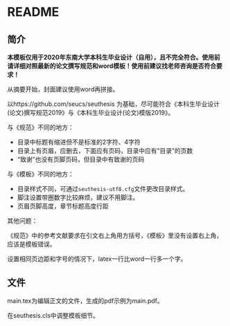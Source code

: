 # README

## 简介

**本模板仅用于2020年东南大学本科生毕业设计（自用），且不完全符合。使用前请详细对照最新的论文撰写规范和word模板！使用前建议找老师咨询是否符合要求！**

从摘要开始，封面建议使用word再拼接。

以https://github.com/seucs/seuthesis 为基础，尽可能符合《本科生毕业设计(论文)撰写规范2019》与《本科生毕业设计(论文)模版2019》。

与《规范》不同的地方：

- 目录中标题有缩进但不是标准的2字符、4字符
- 目录上有页眉，应删去，下面应有页码，目录中应有“目录”的页数
- “致谢”也没有页脚页码，但目录中有致谢的页码

与《模板》不同的地方：

- 目录样式不同，可通过`seuthesis-utf8.cfg`文件更改目录样式。
- 脚注设置带圈数字比较麻烦，建议不用脚注。
- 页眉页脚高度，章节标题高度行距

其他问题：

《规范》中的参考文献要求在引文右上角用方括号，《模板》里没有设置右上角，应该是模板错误。

设置相同页边距和字号的情况下，latex一行比word一行多一个字。

## 文件

main.tex为编辑正文的文件，生成的pdf示例为main.pdf。

在seuthesis.cls中调整模板细节。